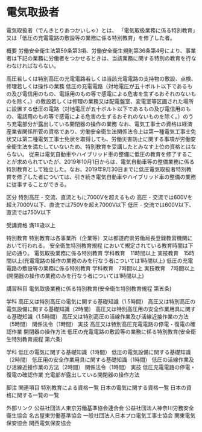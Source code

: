 # 電気取扱者

電気取扱者（でんきとりあつかいしゃ）とは、 「電気取扱業務に係る特別教育」又は「低圧の充電電路の敷設等の業務に係る特別教育」を修了した者。

概要
労働安全衛生法第59条第3項、労働安全衛生規則第36条第4号により、事業者は下記の業務に労働者をつかせるときは、当該業務に関する特別の教育を行なわなければならない。 

高圧若しくは特別高圧の充電電路若しくは当該充電電路の支持物の敷設、点検、修理若しくは操作の業務
低圧の充電電路（対地電圧が五十ボルト以下であるもの及び電信用のもの、電話用のもの等で感電による危害を生ずるおそれのないものを除く。）の敷設若しくは修理の業務又は配電盤室、変電室等区画された場所に設置する低圧の電路（対地電圧が五十ボルト以下であるもの及び電信用のもの、電話用のもの等で感電による危害の生ずるおそれのないものを除く。）のうち充電部分が露出している開閉器の操作の業務
なお、電気工事士の資格は経済産業省関係所管の資格であり、労働安全衛生法関係法令上は第一種電気工事士免状又は第二種電気工事士免状を取得しても、労働災害防止に関する事項が労働安全衛生法を満たしていないため、特別教育を受講したとみなす上位の資格とはならない。
従来は電気自動車やハイブリッド車の整備に低圧の教育を修了することが求められていたが、2019年10月1日からは、電気自動車等の整備業務に係る特別教育として独立した。なお、2019年9月30日までに低圧電気取扱者特別教育を修了した者については、引き続き電気自動車やハイブリッド車の整備の業務に従事することができる。

区分
特別高圧 - 交流、直流ともに7000Vを超えるもの
高圧 - 交流では600Vを超え7000V以下、直流では750Vを超え7000V以下
低圧 - 交流では600V以下、直流では750V以下

受講資格
満18歳以上

特別教育
特別教育は各事業所（企業等）又は都道府県労働局長登録教習機関において行われる。
安全衛生特別教育規程 において規定されている教育時間は下記の通り。
電気取扱業務に係る特別教育
学科教育　11時間以上
実技教育　15時間以上(充電電路の操作の業務のみを行なう者については1時間以上)
低圧の充電電路の敷設等の業務に係る特別教育
学科教育　7時間以上
実技教育　7時間以上(開閉器の操作の業務のみを行なう者については1時間以上)

講習科目
電気取扱業務に係る特別教育(安全衛生特別教育規程 第五条)

学科
高圧又は特別高圧の電気に関する基礎知識（1.5時間）
高圧又は特別高圧の電気設備に関する基礎知識（2時間）
高圧又は特別高圧用の安全作業用具に関する基礎知識（1.5時間）
高圧又は特別高圧の活線作業及び活線近接作業の方法（5時間）
関係法令（1時間）
実技
高圧又は特別高圧充電電路の停電・復電の確認作業
開閉器の操作方法
低圧の充電電路の敷設等の業務に係る特別教育(安全衛生特別教育規程 第六条)

学科
低圧の電気に関する基礎知識（1時間）
低圧の電気設備に関する基礎知識（2時間）
低圧用の安全作業用具に関する基礎知識（1時間）
低圧の活線作業及び活線近接作業の方法（2時間）
関係法令（1時間）
実技
低圧充電電路の停電・復電の確認作業
充電部が露出している開閉器の操作方法

脚注
関連項目
特別教育による資格一覧
日本の電気に関する資格一覧
日本の資格に関する一覧の一覧

外部リンク
公益社団法人東京労働基準協会連合会
公益社団法人神奈川労務安全衛生協会
名古屋東労働基準協会
一般社団法人日本プロ電気工事士協会
関東電気保安協会
関西電気保安協会